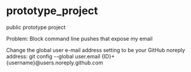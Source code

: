 # prototype_project
public prototype project

Problem: Block command line pushes that expose my email

[Solution]: (https://stackoverflow.com/questions/43378060/meaning-of-the-github-message-push-declined-due-to-email-privacy-restrictions#44099011)  

Change the global user e-mail address setting to be your GitHub noreply address:
git config --global user.email {ID}+{username}@users.noreply.github.com
